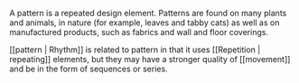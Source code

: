 A pattern is a repeated design element. Patterns are found on many plants and animals, in nature (for example, leaves and tabby cats) as well as on manufactured products, such as fabrics and wall and floor coverings.

[[pattern | Rhythm]] is related to pattern in that it uses [[Repetition | repeating]] elements, but they may have a stronger quality of [[movement]] and be in the form of sequences or series.